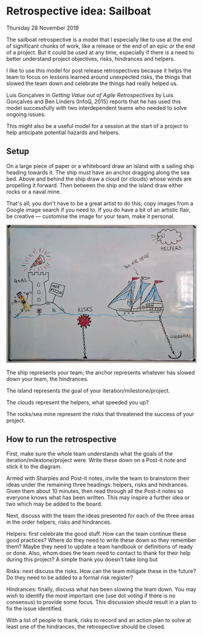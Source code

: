 # Retrospective idea: Sailboat

Thursday 28 November 2019

The sailboat retrospective is a model that I especially like to use at the end of significant chunks of work, like a release or the end of an epic or the end of a project. But it could be used at any time, especially if there is a need to better understand project objectives, risks, hindrances and helpers.

I like to use this model for post release retrospectives because it helps the team to focus on lessons learned around unexpected risks, the things that slowed the team down and celebrate the things had really helped us.

Luis Gonçalves in _Getting Value out of Agile Retrospectives_ by Luis Gonçalves and Ben Linders (InfoQ, 2015) reports that he has used this model successfully with two interdependent teams who needed to solve ongoing issues.

This might also be a useful model for a session at the start of a project to help anticipate potential hazards and helpers.

## Setup

On a large piece of paper or a whiteboard draw an island with a sailing ship heading towards it. The ship must have an anchor dragging along the sea bed. Above and behind the ship draw a cloud (or clouds) whose winds are propelling it forward. Then between the ship and the island draw either rocks or a naval mine.

That's all; you don't have to be a great artist to do this; copy images from a Google image search if you need to. If you do have a bit of an artistic flair, be creative — customise the image for your team, make it personal.

![whiteboard showing a ship heading towards an island](img/2019-11-28-sailboat-retrospective.jpg)

The ship represents your team; the anchor represents whatever has slowed down your team, the hindrances.

The island represents the goal of your iteration/milestone/project.

The clouds represent the helpers, what speeded you up?

The rocks/sea mine represent the risks that threatened the success of your project.

## How to run the retrospective

First, make sure the whole team understands what the goals of the iteration/milestone/project were. Write these down on a Post-it note and stick it to the diagram.

Armed with Sharpies and Post-it notes, invite the team to brainstorm their ideas under the remaining three headings: helpers, risks and hindrances. Given them about 10 minutes, then read through all the Post-it notes so everyone knows what has been written. This may inspire a further idea or two which may be added to the board.

Next, discuss with the team the ideas presented for each of the three areas in the order helpers, risks and hindrances. 

Helpers: first celebrate the good stuff. How can the team continue these good practices? Where do they need to write these down so they remember them? Maybe they need to update a team handbook or definitions of ready or done. Also, whom does the team need to contact to thank for their help during this project? A simple thank you doesn't take long but 

Risks: next discuss the risks. How can the team mitigate these in the future? Do they need to be added to a formal risk register?

Hindrances: finally, discuss what has been slowing the team down. You may wish to identify the most important one (use dot voting if there is no consensus) to provide some focus. This discussion should result in a plan to fix the issue identified.

With a list of people to thank, risks to record and an action plan to solve at least one of the hindrances, the retrospective should be closed.